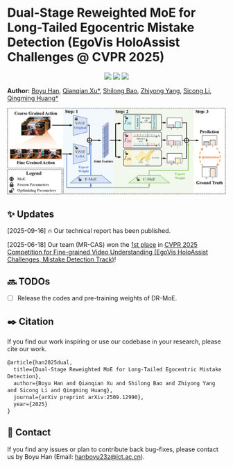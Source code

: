 
# Dual-Stage Reweighted MoE for Long-Tailed Egocentric Mistake Detection (EgoVis HoloAssist Challenges @ CVPR 2025)

<p align="center">
<a href="https://arxiv.org/pdf/2509.12990"><img src="https://img.shields.io/badge/arXiv-Paper-<color>"></a>
<a href="https://www.codabench.org/competitions/2613/#/results-tab"><img src="https://img.shields.io/badge/Leaderboard-Website-red"></a>
<a href="" target='_blank'>
<img src="https://visitor-badge.laobi.icu/badge?page_id=boyuh.DR-MoE" />
</a>
</p>



**Author:** [Boyu Han](https://boyuh.github.io/), [Qianqian Xu*](https://qianqianxu010.github.io/), [Shilong Bao](https://statusrank.github.io/), [Zhiyong Yang](https://joshuaas.github.io/), [Sicong Li](https://github.com/scongl), [Qingming Huang*](https://qmhuang-ucas.github.io/)

![](resources/DR-MoE.png)

## ✨ Updates

[2025-09-16] 🔥 Our technical report has been published.

[2025-06-18] Our team (MR-CAS) won the [1st place](https://www.codabench.org/competitions/2613/#/results-tab) in [CVPR 2025 Competition for Fine-grained Video Understanding (EgoVis HoloAssist Challenges, Mistake Detection Track)](https://egovis.github.io/cvpr25/)!

## 🔜 TODOs

- [ ] Release the codes and pre-training weights of DR-MoE.

## ✒️ Citation

If you find our work inspiring or use our codebase in your research, please cite our work.

```
@article{han2025dual,
  title={Dual-Stage Reweighted MoE for Long-Tailed Egocentric Mistake Detection},
  author={Boyu Han and Qianqian Xu and Shilong Bao and Zhiyong Yang and Sicong Li and Qingming Huang},
  journal={arXiv preprint arXiv:2509.12990},
  year={2025}
}
```

## 💬 Contact

If you find any issues or plan to contribute back bug-fixes, please contact us by Boyu Han (Email: hanboyu23z@ict.ac.cn).
